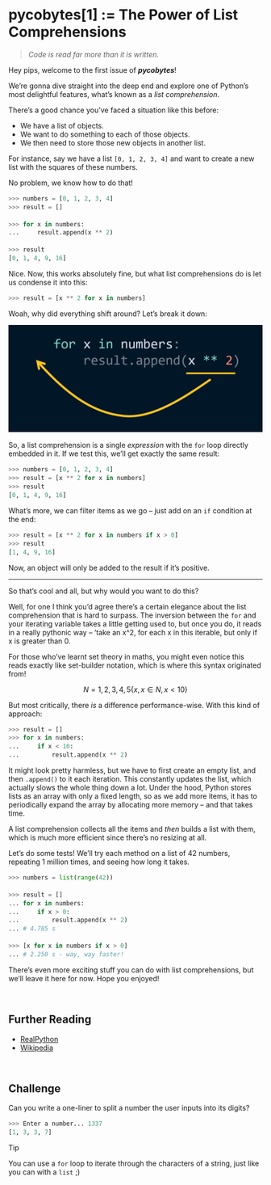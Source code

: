 # pycobytes[1] := The Power of List Comprehensions
<!-- #SQUARK live!
| dest = 1
| title = The Power of List Comprehensions
| index = 01
| shard = lists / syntax / challenge
| date = 2024 June 6
-->

> *Code is read far more than it is written.*

Hey pips, welcome to the first issue of ***pycobytes***!

We’re gonna dive straight into the deep end and explore one of Python’s most delightful features, what’s known as a *list comprehension*.

There’s a good chance you’ve faced a situation like this before:

* We have a list of objects.
* We want to do something to each of those objects.
* We then need to store those new objects in another list.

For instance, say we have a list `[0, 1, 2, 3, 4]` and want to create a new list with the squares of these numbers.

No problem, we know how to do that!

```py
>>> numbers = [0, 1, 2, 3, 4]
>>> result = []

>>> for x in numbers:
...     result.append(x ** 2)

>>> result
[0, 1, 4, 9, 16]
```

Nice. Now, this works absolutely fine, but what list comprehensions do is let us condense it into this:

```py
>>> result = [x ** 2 for x in numbers]
```

Woah, why did everything shift around? Let’s break it down:

![breakdown of how a list comprehension is formed](../assets/issues/01-list-comp-breakdown.png)

So, a list comprehension is a single *expression* with the `for` loop directly embedded in it. If we test this, we’ll get exactly the same result:

```py
>>> numbers = [0, 1, 2, 3, 4]
>>> result = [x ** 2 for x in numbers]
>>> result
[0, 1, 4, 9, 16]
```

What’s more, we can filter items as we go – just add on an `if` condition at the end:

```py
>>> result = [x ** 2 for x in numbers if x > 0]
>>> result
[1, 4, 9, 16]
```

Now, an object will only be added to the result if it’s positive.

---

So that’s cool and all, but why would you want to do this?

Well, for one I think you’d agree there’s a certain elegance about the list comprehension that is hard to surpass. The inversion between the `for` and your iterating variable takes a little getting used to, but once you do, it reads in a really pythonic way – ‘take an x^2, for each x in this iterable, but only if x is greater than 0.

For those who’ve learnt set theory in maths, you might even notice this reads exactly like set-builder notation, which is where this syntax originated from!

```math
N = {1, 2, 3, 4, 5}
\{ x , x \in{N}, x < 10 \}
```

But most critically, there *is* a difference performance-wise. With this kind of approach:

```py
>>> result = []
>>> for x in numbers:
...     if x < 10:
...         result.append(x ** 2)
```

It might look pretty harmless, but we have to first create an empty list, and then `.append()` to it each iteration. This constantly updates the list, which actually slows the whole thing down a lot. Under the hood, Python stores lists as an array with only a fixed length, so as we add more items, it has to periodically expand the array by allocating more memory – and that takes time.

A list comprehension collects all the items and *then* builds a list with them, which is much more efficient since there’s no resizing at all.

<div class="pyco-deep-dive">

Let’s do some tests! We’ll try each method on a list of 42 numbers, repeating 1 million times, and seeing how long it takes.

```py
>>> numbers = list(range(42))

>>> result = []
... for x in numbers:
...     if x > 0:
...         result.append(x ** 2)
... # 4.785 s

>>> [x for x in numbers if x > 0]
... # 2.250 s - way, way faster!
```

</div>

There’s even more exciting stuff you can do with list comprehensions, but we’ll leave it here for now. Hope you enjoyed!


<br>


## Further Reading

- [RealPython](https://realpython.com/list-comprehension-python)
- [Wikipedia](https://en.m.wikipedia.org/wiki/List_comprehension)


<br>


## Challenge

Can you write a one-liner to split a number the user inputs into its digits?

```py
>>> Enter a number... 1337
[1, 3, 3, 7]
```

> [!TIP]
> You can use a `for` loop to iterate through the characters of a string, just like you can with a `list` ;)

